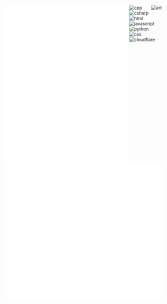 [<img align="left" width="400" alt="Metrics" src="/about.svg">](#)

[<img align="right" alt="art" src="https://24.media.tumblr.com/753a02a78d85eb0474c244e29746913a/tumblr_mm4riaDwBF1rfjowdo1_500.gif">](#)
[<img align="right" width="500" alt="Calendar" src="/isocalendar.svg">](#)
[<img align="right" width="500" alt="Repositories" src="/repositories.svg">](#)
[<img align="right" width="500" alt="Languages" src="/languages.svg">](#)

<div align="left">
  <img src="https://ziadoua.github.io/m3-Markdown-Badges/badges/C++/c++1.svg" alt="cpp">
  <img src="https://ziadoua.github.io/m3-Markdown-Badges/badges/CSharp/csharp1.svg" alt="csharp">
  <img src="https://ziadoua.github.io/m3-Markdown-Badges/badges/HTML/html1.svg" alt="html">
  <img src="https://ziadoua.github.io/m3-Markdown-Badges/badges/Javascript/javascript3.svg" alt="javascript">
  <img src="https://ziadoua.github.io/m3-Markdown-Badges/badges/Python/python3.svg" alt="python">
  <img src="https://ziadoua.github.io/m3-Markdown-Badges/badges/CSS/css1.svg" alt="css">
  <img src="https://ziadoua.github.io/m3-Markdown-Badges/badges/Cloudflare/cloudflare1.svg" alt="cloudflare">
</div>
